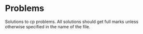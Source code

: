 # Problems
Solutions to cp problems.
All solutions should get full marks unless otherwise specified in the name of the file.
